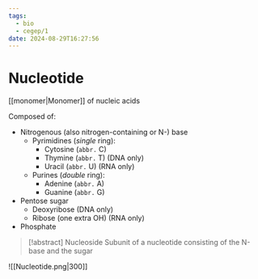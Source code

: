 ```yaml
---
tags:
  - bio
  - cegep/1
date: 2024-08-29T16:27:56
---
```


# Nucleotide

[[monomer|Monomer]] of nucleic acids

Composed of:

- Nitrogenous (also nitrogen-containing or N-) base
	- Pyrimidines (*single* ring):
		- Cytosine (`abbr.` C)
		- Thymine (`abbr.` T) (DNA only)
		- Uracil (`abbr.` U) (RNA only)
	- Purines (*double* ring):
		- Adenine (`abbr.` A)
		- Guanine (`abbr.` G)
- Pentose sugar
	- Deoxyribose (DNA only)
	- Ribose (one extra OH) (RNA only)
- Phosphate

> [!abstract] Nucleoside
> Subunit of a nucleotide consisting of the N-base and the sugar

![[Nucleotide.png|300]]